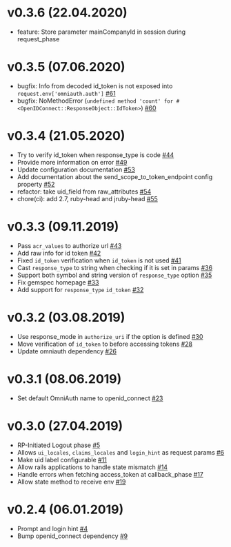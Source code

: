 # v0.3.6 (22.04.2020)

- feature: Store parameter mainCompanyId in session during request_phase

# v0.3.5 (07.06.2020)

- bugfix: Info from decoded id_token is not exposed into `request.env['omniauth.auth']` [#61](https://github.com/m0n9oose/omniauth_openid_connect/pull/61)
- bugfix: NoMethodError (`undefined method 'count' for #<OpenIDConnect::ResponseObject::IdToken>`) [#60](https://github.com/m0n9oose/omniauth_openid_connect/pull/60)

# v0.3.4 (21.05.2020)

- Try to verify id_token when response_type is code [#44](https://github.com/m0n9oose/omniauth_openid_connect/pull/44)
- Provide more information on error [#49](https://github.com/m0n9oose/omniauth_openid_connect/pull/49)
- Update configuration documentation [#53](https://github.com/m0n9oose/omniauth_openid_connect/pull/53)
- Add documentation about the send_scope_to_token_endpoint config property [#52](https://github.com/m0n9oose/omniauth_openid_connect/pull/52)
- refactor: take uid_field from raw_attributes [#54](https://github.com/m0n9oose/omniauth_openid_connect/pull/54)
- chore(ci): add 2.7, ruby-head and jruby-head [#55](https://github.com/m0n9oose/omniauth_openid_connect/pull/55)

# v0.3.3 (09.11.2019)

- Pass `acr_values` to authorize url [#43](https://github.com/m0n9oose/omniauth_openid_connect/pull/43)
- Add raw info for id token [#42](https://github.com/m0n9oose/omniauth_openid_connect/pull/42)
- Fixed `id_token` verification when `id_token` is not used [#41](https://github.com/m0n9oose/omniauth_openid_connect/pull/41)
- Cast `response_type` to string when checking if it is set in params [#36](https://github.com/m0n9oose/omniauth_openid_connect/pull/36)
- Support both symbol and string version of `response_type` option [#35](https://github.com/m0n9oose/omniauth_openid_connect/pull/35)
- Fix gemspec homepage [#33](https://github.com/m0n9oose/omniauth_openid_connect/pull/33)
- Add support for `response_type` `id_token` [#32](https://github.com/m0n9oose/omniauth_openid_connect/pull/32)

# v0.3.2 (03.08.2019)

- Use response_mode in `authorize_uri` if the option is defined [#30](https://github.com/m0n9oose/omniauth_openid_connect/pull/30)
- Move verification of `id_token` to before accessing tokens [#28](https://github.com/m0n9oose/omniauth_openid_connect/pull/28)
- Update omniauth dependency [#26](https://github.com/m0n9oose/omniauth_openid_connect/pull/26)

# v0.3.1 (08.06.2019)

- Set default OmniAuth name to openid_connect [#23](https://github.com/m0n9oose/omniauth_openid_connect/pull/23)

# v0.3.0 (27.04.2019)

- RP-Initiated Logout phase [#5](https://github.com/m0n9oose/omniauth_openid_connect/pull/5)
- Allows `ui_locales`, `claims_locales` and `login_hint` as request params [#6](https://github.com/m0n9oose/omniauth_openid_connect/pull/6)
- Make uid label configurable [#11](https://github.com/m0n9oose/omniauth_openid_connect/pull/11)
- Allow rails applications to handle state mismatch [#14](https://github.com/m0n9oose/omniauth_openid_connect/pull/14)
- Handle errors when fetching access_token at callback_phase [#17](https://github.com/m0n9oose/omniauth_openid_connect/pull/17)
- Allow state method to receive env [#19](https://github.com/m0n9oose/omniauth_openid_connect/pull/19)

# v0.2.4 (06.01.2019)

- Prompt and login hint [#4](https://github.com/m0n9oose/omniauth_openid_connect/pull/4)
- Bump openid_connect dependency [#9](https://github.com/m0n9oose/omniauth_openid_connect/pull/9)
